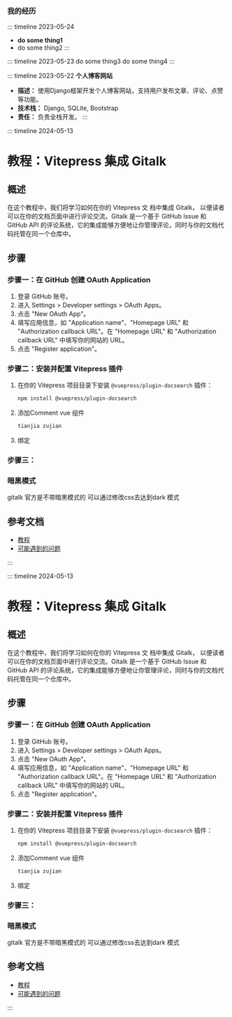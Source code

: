 ### 我的经历

::: timeline 2023-05-24
- **do some thing1**
- do some thing2
  :::

::: timeline 2023-05-23
do some thing3
do some thing4
:::

::: timeline 2023-05-22
**个人博客网站**
- **描述：** 使用Django框架开发个人博客网站，支持用户发布文章、评论、点赞等功能。
- **技术栈：** Django, SQLite, Bootstrap
- **责任：** 负责全栈开发。
:::

::: timeline 2024-05-13
# 教程：Vitepress 集成 Gitalk

## 概述
在这个教程中，我们将学习如何在你的 Vitepress 文 档中集成 Gitalk，
以便读者可以在你的文档页面中进行评论交流。Gitalk 是一个基于 GitHub
Issue 和 GitHub API 的评论系统，它的集成能够方便地让你管理评论，同时与你的文档代码托管在同一个仓库中。

## 步骤

### 步骤一：在 GitHub 创建 OAuth Application
1. 登录 GitHub 账号。
2. 进入 Settings > Developer settings > OAuth Apps。
3. 点击 "New OAuth App"。
4. 填写应用信息，如 "Application name"、"Homepage URL" 和 "Authorization callback URL"。在 "Homepage URL" 和 "Authorization callback URL" 中填写你的网站的 URL。
5. 点击 "Register application"。

### 步骤二：安装并配置 Vitepress 插件
1. 在你的 Vitepress 项目目录下安装 `@vuepress/plugin-docsearch` 插件：
    ```bash
    npm install @vuepress/plugin-docsearch
    ```
2. 添加Comment vue 组件
    ```js
    tianjia zujian 
    ```
3. 绑定

### 步骤三：

### 暗黑模式
gitalk 官方是不带暗黑模式的 可以通过修改css去达到dark 模式

## 参考文档
- [教程](https://blog.csdn.net/qq_38689395/article/details/136615496)
- [可能遇到的问题](https://zhuanlan.zhihu.com/p/260781932)

:::


::: timeline 2024-05-13
# 教程：Vitepress 集成 Gitalk

## 概述
在这个教程中，我们将学习如何在你的 Vitepress 文 档中集成 Gitalk，
以便读者可以在你的文档页面中进行评论交流。Gitalk 是一个基于 GitHub
Issue 和 GitHub API 的评论系统，它的集成能够方便地让你管理评论，同时与你的文档代码托管在同一个仓库中。

## 步骤

### 步骤一：在 GitHub 创建 OAuth Application
1. 登录 GitHub 账号。
2. 进入 Settings > Developer settings > OAuth Apps。
3. 点击 "New OAuth App"。
4. 填写应用信息，如 "Application name"、"Homepage URL" 和 "Authorization callback URL"。在 "Homepage URL" 和 "Authorization callback URL" 中填写你的网站的 URL。
5. 点击 "Register application"。

### 步骤二：安装并配置 Vitepress 插件
1. 在你的 Vitepress 项目目录下安装 `@vuepress/plugin-docsearch` 插件：
    ```bash
    npm install @vuepress/plugin-docsearch
    ```
2. 添加Comment vue 组件
    ```js
    tianjia zujian 
    ```
3. 绑定

### 步骤三：

### 暗黑模式
gitalk 官方是不带暗黑模式的 可以通过修改css去达到dark 模式

## 参考文档
- [教程](https://blog.csdn.net/qq_38689395/article/details/136615496)
- [可能遇到的问题](https://zhuanlan.zhihu.com/p/260781932)

:::

